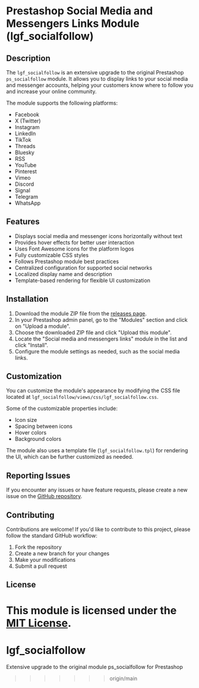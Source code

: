# Prestashop Social Media and Messengers Links Module (lgf_socialfollow)

## Description

The `lgf_socialfollow` is an extensive upgrade to the original Prestashop `ps_socialfollow` module. It allows you to display links to your social media and messenger accounts, helping your customers know where to follow you and increase your online community.

The module supports the following platforms:

- Facebook
- X (Twitter)
- Instagram
- LinkedIn
- TikTok
- Threads
- Bluesky
- RSS
- YouTube
- Pinterest
- Vimeo
- Discord
- Signal
- Telegram
- WhatsApp

## Features

- Displays social media and messenger icons horizontally without text
- Provides hover effects for better user interaction
- Uses Font Awesome icons for the platform logos
- Fully customizable CSS styles
- Follows Prestashop module best practices
- Centralized configuration for supported social networks
- Localized display name and description
- Template-based rendering for flexible UI customization

## Installation

1. Download the module ZIP file from the [releases page](https://github.com/your-username/lgf_socialfollow/releases).
2. In your Prestashop admin panel, go to the "Modules" section and click on "Upload a module".
3. Choose the downloaded ZIP file and click "Upload this module".
4. Locate the "Social media and messengers links" module in the list and click "Install".
5. Configure the module settings as needed, such as the social media links.

## Customization

You can customize the module's appearance by modifying the CSS file located at `lgf_socialfollow/views/css/lgf_socialfollow.css`. 

Some of the customizable properties include:

- Icon size
- Spacing between icons
- Hover colors
- Background colors

The module also uses a template file (`lgf_socialfollow.tpl`) for rendering the UI, which can be further customized as needed.

## Reporting Issues

If you encounter any issues or have feature requests, please create a new issue on the [GitHub repository](https://github.com/your-username/lgf_socialfollow/issues).

## Contributing

Contributions are welcome! If you'd like to contribute to this project, please follow the standard GitHub workflow:

1. Fork the repository
2. Create a new branch for your changes
3. Make your modifications
4. Submit a pull request

## License

This module is licensed under the [MIT License](LICENSE).
=======
# lgf_socialfollow
Extensive upgrade to the original module ps_socialfollow for Prestashop
>>>>>>> origin/main
